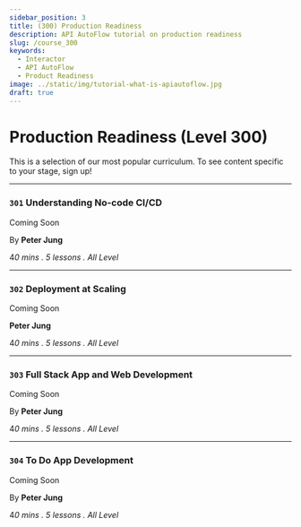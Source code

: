 ```yaml
---
sidebar_position: 3
title: (300) Production Readiness
description: API AutoFlow tutorial on production readiness
slug: /course_300
keywords:
  - Interactor
  - API AutoFlow
  - Product Readiness
image: ../static/img/tutorial-what-is-apiautoflow.jpg
draft: true
---
```


# Production Readiness (Level 300)


This is a selection of our most popular curriculum. To see content specific to your stage, sign up!

---

### **`301`** Understanding No-code CI/CD

Coming Soon

By **Peter Jung**

4*0 mins . 5 lessons . All Level*

---
### **`302`** Deployment at Scaling

Coming Soon

**Peter Jung**

4*0 mins . 5 lessons . All Level*

---
### **`303`** Full Stack App and Web Development

Coming Soon

By **Peter Jung**

4*0 mins . 5 lessons . All Level*

---
### **`304`** To Do App Development

Coming Soon

By **Peter Jung**

4*0 mins . 5 lessons . All Level*